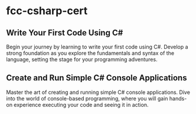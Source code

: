 # fcc-csharp-cert

## Write Your First Code Using C#
Begin your journey by learning to write your first code using C#. Develop a strong foundation as you explore the fundamentals and syntax of the language, setting the stage for your programming adventures.

## Create and Run Simple C# Console Applications
Master the art of creating and running simple C# console applications. Dive into the world of console-based programming, where you will gain hands-on experience executing your code and seeing it in action.